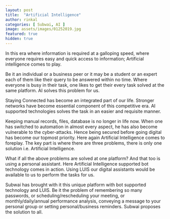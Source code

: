 ```yaml
---
layout: post
title:  "Artificial Intelligence"
author: rinkal
categories: [ Subwai, AI ]
image: assets/images/01252019.jpg
featured: true
hidden: true
---
```


In this era where information is required at a galloping speed, where everyone requires easy and quick access to information; Artificial intelligence comes to play.

Be it an individual or a business peer or it may be a student or an expert each of them like their query to be answered within no time. Where everyone is busy in their task, one likes to get their every task solved at the same platform. AI solves this problem for us.

Staying Connected has become an integrated part of our life. Stronger networks have become essential component of this competitive era. AI supported technologies solves the task in an easier and requisite manner.

Keeping manual records, files, database is no longer in life now. When one has switched to automation in almost every aspect, he has also become vulnerable to the cyber-attacks. Hence being secured before going digital has become our topmost priority. Here again Artificial Intelligence comes to foreplay.
The key part is where there are three problems, there is only one solution i.e. Artificial Intelligence.

What if all the above problems are solved at one platform? And that too is using a personal assistant. Here Artificial Intelligence supported bot technology comes in action. Using LUIS our digital assistants would be available to us to perform the tasks for us.

Subwai has brought with it this unique platform with bot supported technology and LUIS. Be it the problem of remembering so many passwords, or scheduling/rescheduling your meeting, or monthly/daily/annual performance analysis, conveying a message to your personal group or setting personal/business reminders. Subwai proposes the solution to all.
